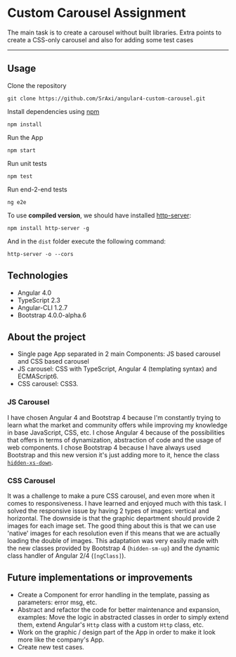 Custom Carousel Assignment
===================


The main task is to create a carousel without built libraries. Extra points to create a CSS-only carousel and also for adding some test cases

----------


Usage
-------------

Clone the repository

    git clone https://github.com/SrAxi/angular4-custom-carousel.git

Install dependencies using [npm](https://www.npmjs.com/)

    npm install
Run the App

    npm start

Run unit tests

    npm test

Run end-2-end tests

    ng e2e
    
To use **compiled version**, we should have installed [http-server](https://www.npmjs.com/package/http-server):

    npm install http-server -g
And in the `dist` folder execute the following command:

    http-server -o --cors

Technologies
-------------

 - Angular 4.0
 - TypeScript 2.3
 - Angular-CLI 1.2.7
 - Bootstrap 4.0.0-alpha.6

About the project
-------------

 - Single page App separated in 2 main Components: JS based carousel and CSS based carousel
 - JS carousel: CSS with TypeScript, Angular 4 (templating syntax) and ECMAScript6.
 - CSS carousel: CSS3.
 
### JS Carousel
 I have chosen Angular 4 and Bootstrap 4 because I'm constantly trying to learn what the market and community offers while improving my knowledge in base JavaScript, CSS, etc.
 I chose Angular 4 because of the possibilities that offers in terms of dynamization, abstraction of code and the usage of web components.
 I chose Bootstrap 4 because I have always used Bootstrap and this new version it's just adding more to it, hence the class [`hidden-xs-down`](https://v4-alpha.getbootstrap.com/layout/responsive-utilities/).

### CSS Carousel 
It was a challenge to make a pure CSS carousel, and even more when it comes to responsiveness. I have learned and enjoyed much with this task.
	I solved the responsive issue by having 2 types of images: vertical  and horizontal. The downside is that the graphic department should provide 2 images for each image set. The good thing about this is that we can use 'native' images for each resolution even if this means that we are actually loading the double of images.
	This adaptation was very easily made with the new classes provided by Bootstrap 4 (`hidden-sm-up`) and the dynamic class handler of Angular 2/4 (`[ngClass]`).

Future implementations or improvements
-------------

 - Create a Component for error handling in the template, passing as parameters: error msg, etc.
 - Abstract and refactor the code for better maintenance and expansion, examples: Move the logic in abstracted classes in order to simply extend them, extend Angular's `Http` class with a custom `Http` class, etc.
 - Work on the graphic / design part of the App in order to make it look more like the company's App.
 - Create new test cases.
